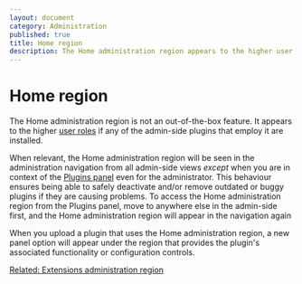 ```yaml
---
layout: document
category: Administration
published: true
title: Home region
description: The Home administration region appears to the higher user roles if any of the admin-side plugins that employ it are installed.
---
```


# Home region

The Home administration region is not an out-of-the-box feature. It appears to the higher [user roles](/administration/user-roles-and-privileges) if any of the admin-side plugins that employ it are installed.

When relevant, the Home administration region will be seen in the administration navigation from all admin-side views *except* when you are in context of the [Plugins panel](/administration/plugins-panel) even for the administrator. This behaviour ensures being able to safely deactivate and/or remove outdated or buggy plugins if they are causing problems. To access the Home administration region from the Plugins panel, move to anywhere else in the admin-side first, and the Home administration region will appear in the navigation again

When you upload a plugin that uses the Home administration region, a new panel option will appear under the region that provides the plugin's associated functionality or configuration controls.

[Related: Extensions administration region](/administration/extensions-region)
